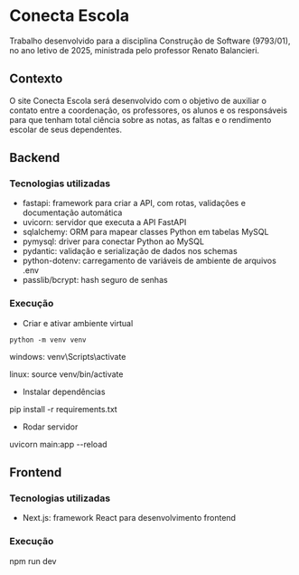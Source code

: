 # Conecta Escola

Trabalho desenvolvido para a disciplina Construção de Software (9793/01), no ano letivo de 2025, ministrada pelo professor Renato Balancieri.

## Contexto
O site Conecta Escola será desenvolvido com o objetivo de auxiliar o contato entre a coordenação, os professores, os alunos e os responsáveis para que tenham total ciência sobre as notas, as faltas e o rendimento escolar de seus dependentes.

## Backend
### Tecnologias utilizadas

- fastapi: framework para criar a API, com rotas, validações e documentação automática
- uvicorn: servidor que executa a API FastAPI
- sqlalchemy: ORM para mapear classes Python em tabelas MySQL
- pymysql: driver para conectar Python ao MySQL
- pydantic: validação e serialização de dados nos schemas
- python-dotenv: carregamento de variáveis de ambiente de arquivos .env
- passlib/bcrypt: hash seguro de senhas

### Execução

- Criar e ativar ambiente virtual

`python -m venv venv`

windows:
venv\Scripts\activate

linux:
source venv/bin/activate

- Instalar dependências

pip install -r requirements.txt

- Rodar servidor

uvicorn main:app --reload

## Frontend

### Tecnologias utilizadas
- Next.js: framework React para desenvolvimento frontend

### Execução

npm run dev